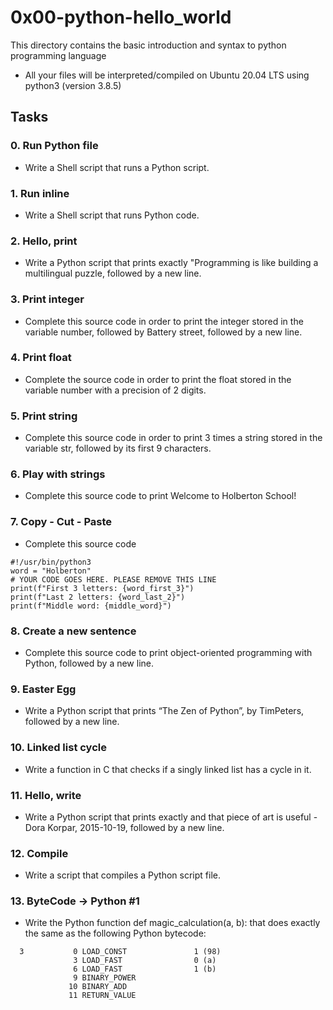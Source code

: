 # 0x00-python-hello_world
This directory contains the basic introduction and syntax to python programming language
- All your files will be interpreted/compiled on Ubuntu 20.04 LTS using python3 (version 3.8.5)

## Tasks
### 0. Run Python file
- Write a Shell script that runs a Python script.

### 1. Run inline
- Write a Shell script that runs Python code.

### 2. Hello, print
- Write a Python script that prints exactly "Programming is like building a multilingual puzzle, followed by a new line.

### 3. Print integer
- Complete this source code in order to print the integer stored in the variable number, followed by Battery street, followed by a new line.

### 4. Print float
- Complete the source code in order to print the float stored in the variable number with a precision of 2 digits.

### 5. Print string
- Complete this source code in order to print 3 times a string stored in the variable str, followed by its first 9 characters.

### 6. Play with strings
- Complete this source code to print Welcome to Holberton School!

### 7. Copy - Cut - Paste
- Complete this source code
```
#!/usr/bin/python3
word = "Holberton"
# YOUR CODE GOES HERE. PLEASE REMOVE THIS LINE
print(f"First 3 letters: {word_first_3}")
print(f"Last 2 letters: {word_last_2}")
print(f"Middle word: {middle_word}")
```

### 8. Create a new sentence
- Complete this source code to print object-oriented programming with Python, followed by a new line.

### 9. Easter Egg
- Write a Python script that prints “The Zen of Python”, by TimPeters, followed by a new line.

### 10. Linked list cycle
- Write a function in C that checks if a singly linked list has a cycle in it.

### 11. Hello, write
- Write a Python script that prints exactly and that piece of art is useful - Dora Korpar, 2015-10-19, followed by a new line.

### 12. Compile
- Write a script that compiles a Python script file.

### 13. ByteCode -> Python #1
- Write the Python function def magic_calculation(a, b): that does exactly the same as the following Python bytecode:
```
  3           0 LOAD_CONST               1 (98)
              3 LOAD_FAST                0 (a)
              6 LOAD_FAST                1 (b)
              9 BINARY_POWER
             10 BINARY_ADD
             11 RETURN_VALUE
```
